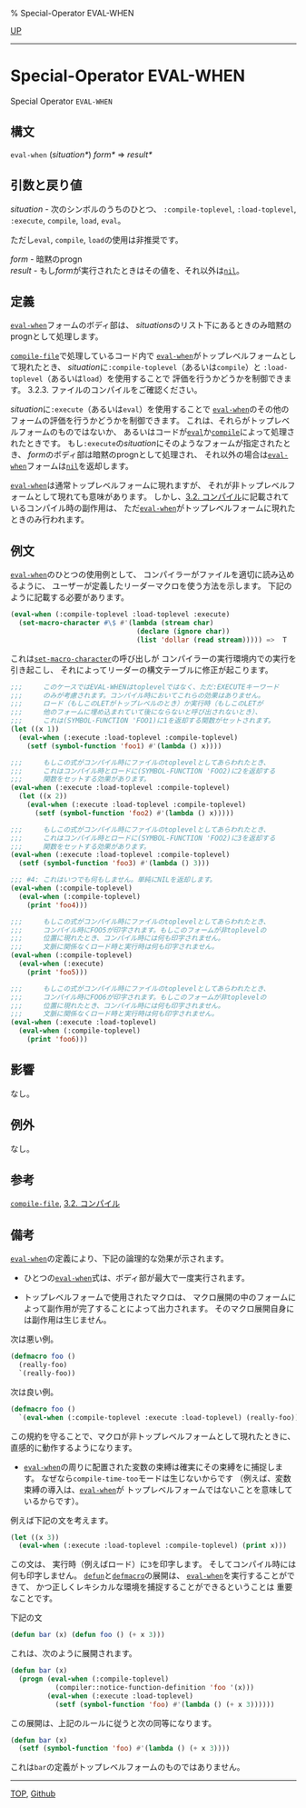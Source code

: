 % Special-Operator EVAL-WHEN

[UP](3.8.html)  

---

# Special-Operator **EVAL-WHEN**


Special Operator `EVAL-WHEN`


## 構文

`eval-when` (*situation\**) *form\** => *result\**


## 引数と戻り値

*situation* - 次のシンボルのうちのひとつ、
`:compile-toplevel`, `:load-toplevel`, `:execute`,
`compile`, `load`, `eval`。

ただし`eval`, `compile`, `load`の使用は非推奨です。

*form* - 暗黙のprogn  
*result* - もし*form*が実行されたときはその値を、それ以外は[`nil`](5.3.nil-variable.html)。


## 定義

[`eval-when`](3.8.eval-when.html)フォームのボディ部は、
*situations*のリスト下にあるときのみ暗黙のprognとして処理します。

[`compile-file`](24.2.compile-file.html)で処理しているコード内で
[`eval-when`](3.8.eval-when.html)がトップレベルフォームとして現れたとき、
*situation*に`:compile-toplevel`（あるいは`compile`）と
`:load-toplevel`（あるいは`load`）を使用することで
評価を行うかどうかを制御できます。
3.2.3. ファイルのコンパイルをご確認ください。

*situation*に`:execute`（あるいは`eval`）を使用することで
[`eval-when`](3.8.eval-when.html)のその他のフォームの評価を行うかどうかを制御できます。
これは、それらがトップレベルフォームのものではないか、
あるいはコードが[`eval`](3.8.eval.html)か[`compile`](3.8.compile.html)によって処理されたときです。
もし`:execute`の*situation*にそのようなフォームが指定されたとき、
*form*のボディ部は暗黙のprognとして処理され、
それ以外の場合は[`eval-when`](3.8.eval-when.html)フォームは[`nil`](5.3.nil-variable.html)を返却します。

[`eval-when`](3.8.eval-when.html)は通常トップレベルフォームに現れますが、
それが非トップレベルフォームとして現れても意味があります。
しかし、[3.2. コンパイル](3.2.html)に記載されているコンパイル時の副作用は、
ただ[`eval-when`](3.8.eval-when.html)がトップレベルフォームに現れたときのみ行われます。


## 例文

[`eval-when`](3.8.eval-when.html)のひとつの使用例として、
コンパイラーがファイルを適切に読み込めるように、
ユーザーが定義したリーダーマクロを使う方法を示します。
下記のように記載する必要があります。

```lisp
(eval-when (:compile-toplevel :load-toplevel :execute)
  (set-macro-character #\$ #'(lambda (stream char)
                               (declare (ignore char))
                               (list 'dollar (read stream))))) =>  T
```

これは[`set-macro-character`](23.2.set-macro-character.html)の呼び出しが
コンパイラーの実行環境内での実行を引き起こし、
それによってリーダーの構文テーブルに修正が起こります。

```lisp
;;;     このケースではEVAL-WHENはtoplevelではなく、ただ:EXECUTEキーワード
;;;     のみが考慮されます。コンパイル時においてこれらの効果はありません。
;;;     ロード（もしこのLETがトップレベルのとき）か実行時（もしこのLETが
;;;     他のフォームに埋め込まれていて後にならないと呼び出されないとき）、
;;;     これは(SYMBOL-FUNCTION 'FOO1)に1を返却する関数がセットされます。
(let ((x 1))
  (eval-when (:execute :load-toplevel :compile-toplevel)
    (setf (symbol-function 'foo1) #'(lambda () x))))

;;;     もしこの式がコンパイル時にファイルのtoplevelとしてあらわれたとき、
;;;     これはコンパイル時とロードに(SYMBOL-FUNCTION 'FOO2)に2を返却する
;;;     関数をセットする効果があります。
(eval-when (:execute :load-toplevel :compile-toplevel)
  (let ((x 2))
    (eval-when (:execute :load-toplevel :compile-toplevel)
      (setf (symbol-function 'foo2) #'(lambda () x)))))

;;;     もしこの式がコンパイル時にファイルのtoplevelとしてあらわれたとき、
;;;     これはコンパイル時とロードに(SYMBOL-FUNCTION 'FOO2)に3を返却する
;;;     関数をセットする効果があります。
(eval-when (:execute :load-toplevel :compile-toplevel)
  (setf (symbol-function 'foo3) #'(lambda () 3)))

;;; #4: これはいつでも何もしません。単純にNILを返却します。
(eval-when (:compile-toplevel)
  (eval-when (:compile-toplevel) 
    (print 'foo4)))

;;;     もしこの式がコンパイル時にファイルのtoplevelとしてあらわれたとき、
;;;     コンパイル時にFOO5が印字されます。もしこのフォームが非toplevelの
;;;     位置に現れたとき、コンパイル時には何も印字されません。
;;;     文脈に関係なくロード時と実行時は何も印字されません。
(eval-when (:compile-toplevel) 
  (eval-when (:execute)
    (print 'foo5)))

;;;     もしこの式がコンパイル時にファイルのtoplevelとしてあらわれたとき、
;;;     コンパイル時にFOO6が印字されます。もしこのフォームが非toplevelの
;;;     位置に現れたとき、コンパイル時には何も印字されません。
;;;     文脈に関係なくロード時と実行時は何も印字されません。
(eval-when (:execute :load-toplevel)
  (eval-when (:compile-toplevel)
    (print 'foo6)))
```


## 影響

なし。


## 例外

なし。


## 参考

[`compile-file`](24.2.compile-file.html),
[3.2. コンパイル](3.2.html)


## 備考

[`eval-when`](3.8.eval-when.html)の定義により、下記の論理的な効果が示されます。

- ひとつの[`eval-when`](3.8.eval-when.html)式は、ボディ部が最大で一度実行されます。

- トップレベルフォームで使用されたマクロは、
マクロ展開の中のフォームによって副作用が完了することによって出力されます。
そのマクロ展開自身には副作用は生じません。

次は悪い例。

```lisp
(defmacro foo ()
  (really-foo)
  `(really-foo))
```
次は良い例。

```lisp
(defmacro foo ()
  `(eval-when (:compile-toplevel :execute :load-toplevel) (really-foo)))
```

この規約を守ることで、マクロが非トップレベルフォームとして現れたときに、
直感的に動作するようになります。

- [`eval-when`](3.8.eval-when.html)の周りに配置された変数の束縛は確実にその束縛をに捕捉します。
なぜなら`compile-time-too`モードは生じないからです
（例えば、変数束縛の導入は、[`eval-when`](3.8.eval-when.html)が
トップレベルフォームではないことを意味しているからです）。

例えば下記の文を考えます。

```lisp
(let ((x 3))
  (eval-when (:execute :load-toplevel :compile-toplevel) (print x)))
```

この文は、
実行時（例えばロード）に`3`を印字します。
そしてコンパイル時には何も印字しません。
[`defun`](5.3.defun.html)と[`defmacro`](3.8.defmacro.html)の展開は、
[`eval-when`](3.8.eval-when.html)を実行することができて、
かつ正しくレキシカルな環境を捕捉することができるということは
重要なことです。

下記の文

```lisp
(defun bar (x) (defun foo () (+ x 3)))
```

これは、次のように展開されます。

```lisp
(defun bar (x) 
  (progn (eval-when (:compile-toplevel) 
           (compiler::notice-function-definition 'foo '(x)))
         (eval-when (:execute :load-toplevel)
           (setf (symbol-function 'foo) #'(lambda () (+ x 3))))))
```

この展開は、上記のルールに従うと次の同等になります。

```lisp
(defun bar (x) 
  (setf (symbol-function 'foo) #'(lambda () (+ x 3))))
```

これは`bar`の定義がトップレベルフォームのものではありません。


---
[TOP](index.html),  [Github](https://github.com/nptcl/npt-japanese)

